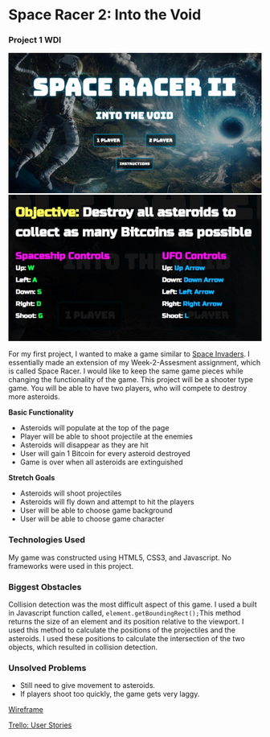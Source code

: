 # Space Racer 2: Into the Void

### Project 1 WDI 

![Instructions](assets/images/SpaceRacer2.jpg)
![Instructions](assets/images/Instructions.jpg)

For my first project, I wanted to make a game similar to [Space Invaders](https://en.wikipedia.org/wiki/Space_Invaders). 
I essentially made an extension of my Week-2-Assesment assignment, which is called Space Racer. I would like to keep the same game pieces while changing the functionality of the game. This project will be a shooter type game. You will be able to have two players, who will compete to destroy more asteroids. 

**Basic Functionality**
- Asteroids will populate at the top of the page
- Player will be able to shoot projectile at the enemies
- Asteroids will disappear as they are hit
- User will gain 1 Bitcoin for every asteroid destroyed
- Game is over when all asteroids are extinguished

**Stretch Goals**
- Asteroids will shoot projectiles 
- Asteroids will fly down and attempt to hit the players
- User will be able to choose game background
- User will be able to choose game character

### Technologies Used
My game was constructed using HTML5, CSS3, and Javascript. No frameworks were used in this project.

### Biggest Obstacles
Collision detection was the most difficult aspect of this game. I used a built in Javascript function called, `element.getBoundingRect();`This method returns the size of an element and its position relative to the viewport. I used this method to calculate the positions of the projectiles and the asteroids. I used these positions to calculate the intersection of the two objects, which resulted in collision detection.  

### Unsolved Problems
- Still need to give movement to asteroids. 
- If players shoot too quickly, the game gets very laggy.


[Wireframe](https://wireframepro.mockflow.com/view/Df2fb730c406af0ed6065636ccfa218b3)

[Trello: User Stories](https://trello.com/b/4SNpbblF/space-racer-2-into-the-void)
